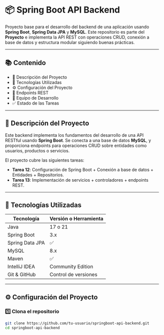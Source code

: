 # 📦 Spring Boot API Backend

Proyecto base para el desarrollo del backend de una aplicación usando **Spring Boot**, **Spring Data JPA** y **MySQL**. Este repositorio es parte del **Proyecto** e implementa la API REST con operaciones CRUD, conexión a base de datos y estructura modular siguiendo buenas prácticas.

---

## 📚 Contenido

- 🧾 Descripción del Proyecto
- 🚀 Tecnologías Utilizadas
- ⚙️ Configuración del Proyecto
- 📡 Endpoints REST
- 👥 Equipo de Desarrollo
- ✅ Estado de las Tareas

---

## 🧾 Descripción del Proyecto

Este backend implementa los fundamentos del desarrollo de una API RESTful usando **Spring Boot**. Se conecta a una base de datos **MySQL**, y proporciona endpoints para operaciones CRUD sobre entidades como usuarios, productos o servicios.

El proyecto cubre las siguientes tareas:

- **Tarea 12**: Configuración de Spring Boot + Conexión a base de datos + Entidades + Repositorios.
- **Tarea 13**: Implementación de servicios + controladores + endpoints REST.

---

## 🚀 Tecnologías Utilizadas

| Tecnología     | Versión o Herramienta |
|----------------|------------------------|
| Java           | 17 o 21                |
| Spring Boot    | 3.x                    |
| Spring Data JPA| ✅                     |
| MySQL          | 8.x                    |
| Maven          | ✅                     |
| IntelliJ IDEA  | Community Edition      |
| Git & GitHub   | Control de versiones   |

---

## ⚙️ Configuración del Proyecto

### 1️⃣ Clona el repositorio

```bash
git clone https://github.com/tu-usuario/springboot-api-backend.git
cd springboot-api-backend
